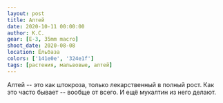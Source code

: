 ```yaml
---
layout: post
title: Алтей
date: 2020-10-11 00:00:00
author: К.С.
gear: [E-3, 35mm macro]
shoot_date: 2020-08-08
location: Ёльбаза
colors: ['141e0e', '324e1f']
tags: [растения, мальвовые, алтей]
---
```

Алтей -- это как штокроза, только лекарственный в полный рост. Как это часто бывает -- вообще от всего. И ещё мукалтин из него делают.
